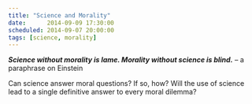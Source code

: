 ```yaml
---
title: "Science and Morality"
date:      2014-09-09 17:30:00
scheduled: 2014-09-07 20:00:00
tags: [science, morality]
---
```

_**Science without morality is lame. Morality without science is blind.**_
– a paraphrase on Einstein

Can science answer moral questions? If so, how? Will the use of science lead to a single definitive answer to every moral dilemma?
